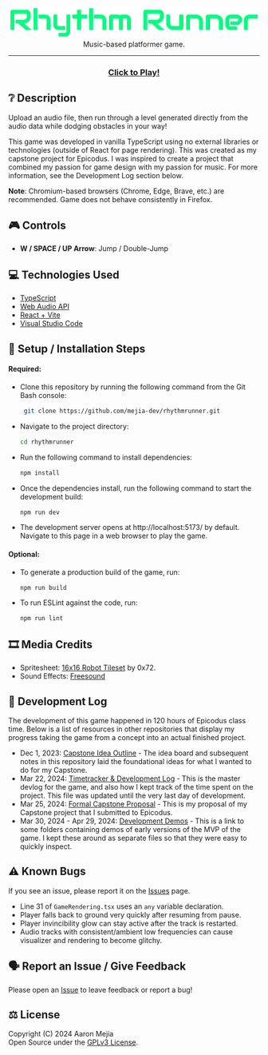 <p align="center">
  <img src="./src/assets/img/rr-logo.png" />
  <br/>
  Music-based platformer game.
</p>
<hr />
<h3 align="center"><a href="https://mejia.dev/rhythm-runner/" target="_blank">Click to Play!</a></h3>


## ❔ Description
Upload an audio file, then run through a level generated directly from the audio data while dodging obstacles in your way!

This game was developed in vanilla TypeScript using no external libraries or technologies (outside of React for page rendering). This was created as my capstone project for Epicodus. I was inspired to create a project that combined my passion for game design with my passion for music. For more information, see the Development Log section below.

**Note**: Chromium-based browsers (Chrome, Edge, Brave, etc.) are recommended. Game does not behave consistently in Firefox.


## 🎮 Controls
- **W / SPACE / UP Arrow**: Jump / Double-Jump


## 💻 Technologies Used
- [TypeScript](https://www.typescriptlang.org/)
- [Web Audio API](https://developer.mozilla.org/en-US/docs/Web/API/Web_Audio_API)
- [React + Vite](https://vitejs.dev/)
- [Visual Studio Code](https://code.visualstudio.com/)


## 🔧 Setup / Installation Steps

#### Required:
- Clone this repository by running the following command from the Git Bash console:
  ```bash
   git clone https://github.com/mejia-dev/rhythmrunner.git
   ```

- Navigate to the project directory:
  ```bash
  cd rhythmrunner
  ```

- Run the following command to install dependencies:
  ```bash
  npm install
  ```

- Once the dependencies install, run the following command to start the development build:
  ```bash
  npm run dev
  ```

- The development server opens at http://localhost:5173/ by default. Navigate to this page in a web browser to play the game.


#### Optional:
- To generate a production build of the game, run: 
  ```bash
  npm run build
  ```

- To run ESLint against the code, run:
  ```bash
  npm run lint
  ```


## 🎞️ Media Credits
- Spritesheet: [16x16 Robot Tileset](https://0x72.itch.io/16x16-robot-tileset) by 0x72.
- Sound Effects: [Freesound](https://freesound.org/)


## 📃 Development Log
The development of this game happened in 120 hours of Epicodus class time. Below is a list of resources in other repositories that display my progress taking the game from a concept into an actual finished project.
- Dec 1, 2023: [Capstone Idea Outline](https://github.com/mejia-dev/epicodus-capstone-planning) - The idea board and subsequent notes in this repository laid the foundational ideas for what I wanted to do for my Capstone.
- Mar 22, 2024: [Timetracker & Development Log](https://github.com/mejia-dev/epicodus-capstone-mvp/blob/main/Timetracker.md) - This is the master devlog for the game, and also how I kept track of the time spent on the project. This file was updated until the very last day of development.
- Mar 25, 2024: [Formal Capstone Proposal](https://github.com/mejia-dev/epicodus-capstone-mvp/blob/main/capstone-proposal.md) - This is my proposal of my Capstone project that I submitted to Epicodus.
- Mar 30, 2024 - Apr 29, 2024: [Development Demos](https://github.com/mejia-dev/epicodus-capstone-mvp/tree/main/demos) - This is a link to some folders containing demos of early versions of the MVP of the game. I kept these around as separate files so that they were easy to quickly inspect.


## ⚠️ Known Bugs
If you see an issue, please report it on the [Issues](https://github.com/mejia-dev/rhythmrunner/issues) page.
- Line 31 of `GameRendering.tsx` uses an `any` variable declaration.
- Player falls back to ground very quickly after resuming from pause.
- Player invincibility glow can stay active after the track is restarted.
- Audio tracks with consistent/ambient low frequencies can cause visualizer and rendering to become glitchy.


## 🗣️ Report an Issue / Give Feedback
Please open an [Issue](https://github.com/mejia-dev/rhythmrunner/issues) to leave feedback or report a bug!


## ⚖️ License

Copyright (C) 2024 Aaron Mejia<br />
Open Source under the [GPLv3 License](./LICENSE.txt).
